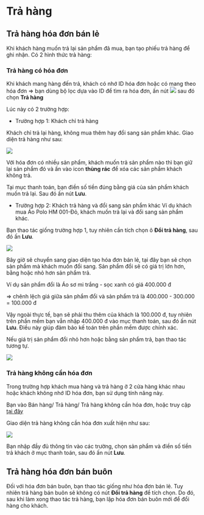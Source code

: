 # Trả hàng

## Trả hàng hóa đơn bán lẻ

Khi khách hàng muốn trả lại sản phẩm đã mua, bạn tạo phiếu trả hàng để ghi nhận. Có 2 hình thức trả hàng:
### Trả hàng có hóa đơn
Khi khách mang hàng đến trả, khách có nhớ ID hóa đơn hoặc có mang theo hóa đơn => bạn dùng bộ lọc dựa vào ID để tìm ra hóa đơn, ấn nút  ![](https://raw.githubusercontent.com/nhanhapi/manual/master/docs/img/hanh-dong.jpg) sau đó chọn **Trả hàng**

Lúc này có 2 trường hợp:
- Trường hợp 1: Khách chỉ trả hàng

Khách chỉ trả lại hàng, không mua thêm hay đổi sang sản phẩm khác. Giao diện trả hàng như sau:


![](https://raw.githubusercontent.com/nhanhapi/manual/master/docs/ban-hang/img/giao-dien-tra-hang-1-.jpg)


Với hóa đơn có nhiều sản phẩm, khách muốn trả sản phẩm nào thì bạn giữ lại sản phẩm đó và ấn vào icon **thùng rác** để xóa các sản phẩm khách không trả.

Tại mục thanh toán, bạn điền số tiền đúng bằng giá của sản phẩm khách muốn trả lại. Sau đó ấn nút **Lưu**.

- Trường hợp 2: Khách trả hàng và đổi sang sản phẩm khác 
Ví dụ khách mua Áo Polo HM 001-Đỏ, khách muốn trả lại và đổi sang sản phẩm khác.

Bạn thao tác giống trường hợp 1, tuy nhiên cần tích chọn ô **Đổi trả hàng**, sau đó ấn **Lưu**.


![](https://raw.githubusercontent.com/nhanhapi/manual/master/docs/ban-hang/img/giao-dien-tra-hang-2.jpg)


Bây giờ sẽ chuyển sang giao diện tạo hóa đơn bán lẻ, tại đây bạn sẽ chọn sản phẩm mà khách muốn đổi sang. Sản phẩm đổi sẽ có giá trị lớn hơn, bằng hoặc nhỏ hơn sản phẩm trả.

Ví dụ sản phẩm đổi là Áo sơ mi trắng - sọc xanh có giá 400.000 đ 

=> chênh lệch giá giữa sản phẩm đổi và sản phẩm trả là 400.000 - 300.000 = 100.000 đ

Vậy ngoài thực tế, bạn sẽ phải thu thêm của khách là 100.000 đ, tuy nhiên trên phần mềm bạn vẫn nhập 400.000 đ vào mục thanh toán, sau đó ấn nút **Lưu**. Điều này giúp đảm bảo kế toán trên phần mềm được chính xác.

Nếu giá trị sản phẩm đổi nhỏ hơn hoặc bằng sản phẩm trả, bạn thao tác tương tự.


![](https://raw.githubusercontent.com/nhanhapi/manual/master/docs/ban-hang/img/giao-dien-tra-hang-3.jpg)


### Trả hàng không cần hóa đơn

Trong trường hợp khách mua hàng và trả hàng ở 2 cửa hàng khác nhau hoặc khách không nhớ ID hóa đơn, bạn sử dụng tính năng này.

Bạn vào Bán hàng/ Trả hàng/ Trả hàng không cần hóa đơn, hoặc truy cập [tại đây](https://nhanh.vn/inventory/bill/addreturn) 

Giao diện trả hàng không cần hóa đơn xuất hiện như sau:


![](https://raw.githubusercontent.com/nhanhapi/manual/master/docs/ban-hang/img/giao-dien-tra-hang-khong-can-hoa-don-.jpg)


Bạn nhập đầy đủ thông tin vào các trường, chọn sản phẩm và điền số tiền trả khách ở mục thanh toán, sau đó ấn nút **Lưu**.
## Trả hàng hóa đơn bán buôn

Đối với hóa đơn bán buôn, bạn thao tác giống như hóa đơn bán lẻ. Tuy nhiên trả hàng bán buôn sẽ không có nút **Đổi trả hàng** để tích chọn. Do đó, sau khi làm xong thao tác trả hàng, bạn lập hóa đơn bán buôn mới để đổi hàng cho khách.
